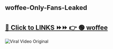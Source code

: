 
 ## woffee-Only-Fans-Leaked

# <h2><a href="https://clipsfans.com/woffee&ref=git">🔗 Click to LINKS ⏩⏩ 👉 🟢 woffee </a></h2>

<a href="https://clipsfans.com/woffee&ref=git" rel="nofollow" data-target="animated-image.originalLink"><img src="https://i.ibb.co.com/xMMVF88/686577567.gif" alt="Viral Video Original" style="max-width: 100%; display: inline-block;" data-target="animated-image.originalImage"></a>
